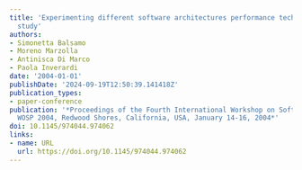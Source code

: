 ```yaml
---
title: 'Experimenting different software architectures performance techniques: a case
  study'
authors:
- Simonetta Balsamo
- Moreno Marzolla
- Antinisca Di Marco
- Paola Inverardi
date: '2004-01-01'
publishDate: '2024-09-19T12:50:39.141418Z'
publication_types:
- paper-conference
publication: '*Proceedings of the Fourth International Workshop on Software and Performance,
  WOSP 2004, Redwood Shores, California, USA, January 14-16, 2004*'
doi: 10.1145/974044.974062
links:
- name: URL
  url: https://doi.org/10.1145/974044.974062
---
```

